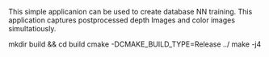 This simple applicanion can be used to create database NN training.
This application captures postprocessed depth Images and color images simultatiously.

mkdir build && cd build
cmake -DCMAKE_BUILD_TYPE=Release ../
make -j4
